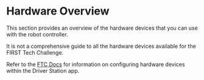 # Hardware Overview

This section provides an overview of the hardware devices that you can use with the robot controller.

It is not a comprehensive guide to all the hardware devices available for the FIRST Tech Challenge.

Refer to the [FTC Docs](https://ftc-docs.firstinspires.org/en/latest/hardware_and_software_configuration/configuring/index.html)
for information on configuring hardware devices within the Driver Station app.